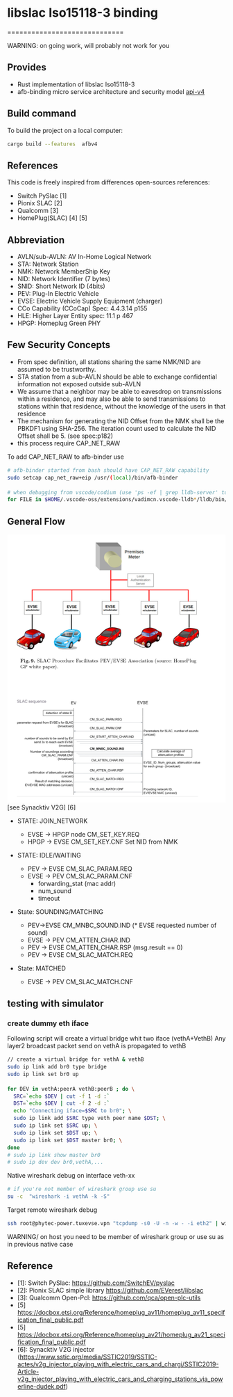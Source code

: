 # libslac Iso15118-3 binding

=============================

WARNING: on going work, will probably not work for you

## Provides

* Rust implementation of libslac Iso15118-3
* afb-binding micro service architecture and security model [api-v4](https://github.com/redpesk-common/afb-librust/blob/master/docs/1-architecture_presentation.md)

## Build command

To build the project on a local computer:

```bash
cargo build --features  afbv4
```

## References

This code is freely inspired from differences open-sources references:

* Switch PySlac [1]
* Pionix SLAC   [2]
* Qualcomm [3]
* HomePlug(SLAC) [4] [5]

## Abbreviation

* AVLN/sub-AVLN: AV In-Home Logical Network
* STA: Network Station
* NMK: Network MemberShip Key
* NID: Network Identifier (7 bytes)
* SNID: Short Network ID (4bits)
* PEV: Plug-In Electric Vehicle
* EVSE: Electric Vehicle Supply Equipment (charger)
* CCo Capability (CCoCap) Spec: 4.4.3.14 p155
* HLE: Higher Layer Entity spec: 11.1 p 467
* HPGP: Homeplug Green PHY

## Few Security Concepts

* From spec definition, all stations sharing the same NMK/NID are assumed to be trustworthy.
* STA station from a sub-AVLN should be able to exchange confidential information not exposed outside sub-AVLN
* We assume that a neighbor may be able to eavesdrop on transmissions within a residence,
  and may also be able to send transmissions to stations within that residence, without the
  knowledge of the users in that residence
* The mechanism for generating the NID Offset from the NMK shall be the PBKDF1 using SHA-256.
  The iteration count used to calculate the NID Offset shall be 5. (see spec:p182)
* this process require CAP_NET_RAW

To add CAP_NET_RAW to afb-binder use

```bash
# afb-binder started from bash should have CAP_NET_RAW capability
sudo setcap cap_net_raw+eip /usr/(local)/bin/afb-binder

# when debugging from vscode/codium (use 'ps -ef | grep lldb-server' to find corresponding version)
for FILE in $HOME/.vscode-oss/extensions/vadimcn.vscode-lldb*/lldb/bin/lldb-server; do sudo setcap cap_net_raw+eip $FILE; done
```

## General Flow

![overview](docs/slac-overview.png)
[see Synacktiv V2G] [6]

* STATE: JOIN_NETWORK
  * EVSE -> HPGP node CM_SET_KEY.REQ
  * HPGP -> EVSE CM_SET_KEY.CNF
    Set NID from NMK

* STATE: IDLE/WAITING
  * PEV  -> EVSE CM_SLAC_PARAM.REQ
  * EVSE -> PEV CM_SLAC_PARAM.CNF
    * forwarding_stat (mac addr)
    * num_sound
    * timeout

* State: SOUNDING/MATCHING
  * PEV->EVSE CM_MNBC_SOUND.IND (* EVSE requested number of sound)
  * EVSE -> PEV  CM_ATTEN_CHAR.IND
  * PEV  -> EVSE CM_ATTEN_CHAR.RSP (msg.result == 0)
  * PEV  -> EVSE CM_SLAC_MATCH.REQ

* State: MATCHED
  * EVSE -> PEV  CM_SLAC_MATCH.CNF

## testing with simulator

### create dummy eth iface

Following script will create a virtual bridge whit two iface (vethA+VethB)
Any layer2 broadcast packet send on vethA is propagated to vethB

```bash
// create a virtual bridge for vethA & vethB
sudo ip link add br0 type bridge
sudo ip link set br0 up

for DEV in vethA:peerA vethB:peerB ; do \
  SRC=`echo $DEV | cut -f 1 -d :`
  DST=`echo $DEV | cut -f 2 -d :`
  echo "Connecting iface=$SRC to br0"; \
  sudo ip link add $SRC type veth peer name $DST; \
  sudo ip link set $SRC up; \
  sudo ip link set $DST up; \
  sudo ip link set $DST master br0; \
done
# sudo ip link show master br0
# sudo ip dev dev br0,vethA,...
```

Native wireshark debug on interface veth-xx

```bash
# if you're not member of wireshark group use su
su -c  "wireshark -i vethA -k -S"
```

Target remote wireshark debug

```bash
ssh root@phytec-power.tuxevse.vpn "tcpdump -s0 -U -n -w - -i eth2" | wireshark -i -
```

WARNING/ on host you need to be member of wireshark group or use su as in previous native case

## Reference

* [1]: Switch PySlac: <https://github.com/SwitchEV/pyslac>
* [2]: Pionix SLAC simple library <https://github.com/EVerest/libslac>
* [3]: Qualcomm Open-Pcl: <https://github.com/qca/open-plc-utils>
* [5] <https://docbox.etsi.org/Reference/homeplug_av11/homeplug_av11_specification_final_public.pdf>
* [5] <https://docbox.etsi.org/Reference/homeplug_av21/homeplug_av21_specification_final_public.pdf>
* [6]: Synacktiv V2G injector (<https://www.sstic.org/media/SSTIC2019/SSTIC-actes/v2g_injector_playing_with_electric_cars_and_chargi/SSTIC2019-Article-v2g_injector_playing_with_electric_cars_and_charging_stations_via_powerline-dudek.pdf>)

